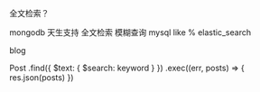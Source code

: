 全文检索？

mongodb 天生支持  全文检索  模糊查询
mysql  like %
elastic_search

blog

Post
    .find({
      $text: {
        $search: keyword
      }
    })
    .exec((err, posts) => {
      res.json(posts)
    })